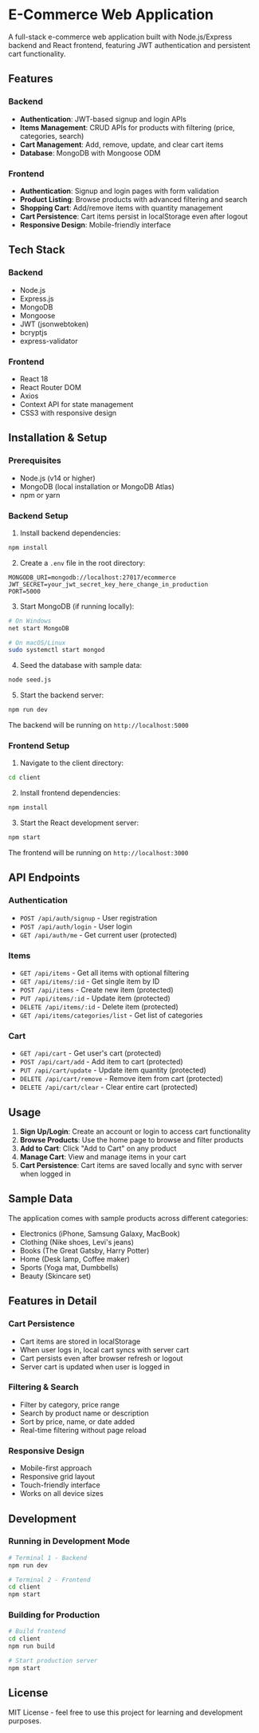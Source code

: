 # E-Commerce Web Application

A full-stack e-commerce web application built with Node.js/Express backend and React frontend, featuring JWT authentication and persistent cart functionality.

## Features

### Backend
- **Authentication**: JWT-based signup and login APIs
- **Items Management**: CRUD APIs for products with filtering (price, categories, search)
- **Cart Management**: Add, remove, update, and clear cart items
- **Database**: MongoDB with Mongoose ODM

### Frontend
- **Authentication**: Signup and login pages with form validation
- **Product Listing**: Browse products with advanced filtering and search
- **Shopping Cart**: Add/remove items with quantity management
- **Cart Persistence**: Cart items persist in localStorage even after logout
- **Responsive Design**: Mobile-friendly interface

## Tech Stack

### Backend
- Node.js
- Express.js
- MongoDB
- Mongoose
- JWT (jsonwebtoken)
- bcryptjs
- express-validator

### Frontend
- React 18
- React Router DOM
- Axios
- Context API for state management
- CSS3 with responsive design

## Installation & Setup

### Prerequisites
- Node.js (v14 or higher)
- MongoDB (local installation or MongoDB Atlas)
- npm or yarn

### Backend Setup

1. Install backend dependencies:
```bash
npm install
```

2. Create a `.env` file in the root directory:
```env
MONGODB_URI=mongodb://localhost:27017/ecommerce
JWT_SECRET=your_jwt_secret_key_here_change_in_production
PORT=5000
```

3. Start MongoDB (if running locally):
```bash
# On Windows
net start MongoDB

# On macOS/Linux
sudo systemctl start mongod
```

4. Seed the database with sample data:
```bash
node seed.js
```

5. Start the backend server:
```bash
npm run dev
```

The backend will be running on `http://localhost:5000`

### Frontend Setup

1. Navigate to the client directory:
```bash
cd client
```

2. Install frontend dependencies:
```bash
npm install
```

3. Start the React development server:
```bash
npm start
```

The frontend will be running on `http://localhost:3000`

## API Endpoints

### Authentication
- `POST /api/auth/signup` - User registration
- `POST /api/auth/login` - User login
- `GET /api/auth/me` - Get current user (protected)

### Items
- `GET /api/items` - Get all items with optional filtering
- `GET /api/items/:id` - Get single item by ID
- `POST /api/items` - Create new item (protected)
- `PUT /api/items/:id` - Update item (protected)
- `DELETE /api/items/:id` - Delete item (protected)
- `GET /api/items/categories/list` - Get list of categories

### Cart
- `GET /api/cart` - Get user's cart (protected)
- `POST /api/cart/add` - Add item to cart (protected)
- `PUT /api/cart/update` - Update item quantity (protected)
- `DELETE /api/cart/remove` - Remove item from cart (protected)
- `DELETE /api/cart/clear` - Clear entire cart (protected)

## Usage

1. **Sign Up/Login**: Create an account or login to access cart functionality
2. **Browse Products**: Use the home page to browse and filter products
3. **Add to Cart**: Click "Add to Cart" on any product
4. **Manage Cart**: View and manage items in your cart
5. **Cart Persistence**: Cart items are saved locally and sync with server when logged in

## Sample Data

The application comes with sample products across different categories:
- Electronics (iPhone, Samsung Galaxy, MacBook)
- Clothing (Nike shoes, Levi's jeans)
- Books (The Great Gatsby, Harry Potter)
- Home (Desk lamp, Coffee maker)
- Sports (Yoga mat, Dumbbells)
- Beauty (Skincare set)

## Features in Detail

### Cart Persistence
- Cart items are stored in localStorage
- When user logs in, local cart syncs with server cart
- Cart persists even after browser refresh or logout
- Server cart is updated when user is logged in

### Filtering & Search
- Filter by category, price range
- Search by product name or description
- Sort by price, name, or date added
- Real-time filtering without page reload

### Responsive Design
- Mobile-first approach
- Responsive grid layout
- Touch-friendly interface
- Works on all device sizes

## Development

### Running in Development Mode
```bash
# Terminal 1 - Backend
npm run dev

# Terminal 2 - Frontend
cd client
npm start
```

### Building for Production
```bash
# Build frontend
cd client
npm run build

# Start production server
npm start
```

## License

MIT License - feel free to use this project for learning and development purposes.

